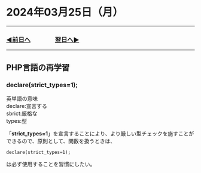 # 2024年03月25日（月）

---

### [◀️前日へ](https://github.com/yuasys/chatty-journal/blob/main/2024/03/2024-03-24.md)&emsp;&emsp;&emsp;&emsp;[翌日へ▶️](https://github.com/yuasys/chatty-journal/blob/main/2024/03/2024-03-26.md)

---

## PHP言語の再学習

### declare(strict_types=1);

英単語の意味  
declare:宣言する  
sbrict:厳格な  
types:型

「<b>strict_types=1</b>」を宣言することにより、より厳しい型チェックを施すことができるので、原則として、関数を扱うときは、  

```
declare(strict_types=1);
```

は必ず使用することを習慣にしたい。
